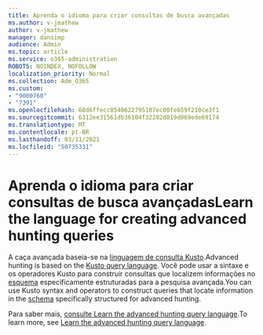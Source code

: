 ```yaml
---
title: Aprenda o idioma para criar consultas de busca avançadas
ms.author: v-jmathew
author: v-jmathew
manager: dansimp
audience: Admin
ms.topic: article
ms.service: o365-administration
ROBOTS: NOINDEX, NOFOLLOW
localization_priority: Normal
ms.collection: Adm_O365
ms.custom:
- "9000760"
- "7391"
ms.openlocfilehash: 68d6ffecc8540622795107ec00fe659f210ce3f1
ms.sourcegitcommit: 6312ee31561db36104f32282d019d069ede69174
ms.translationtype: MT
ms.contentlocale: pt-BR
ms.lasthandoff: 03/11/2021
ms.locfileid: "50735331"
---
```

# <a name="learn-the-language-for-creating-advanced-hunting-queries"></a><span data-ttu-id="3a781-102">Aprenda o idioma para criar consultas de busca avançadas</span><span class="sxs-lookup"><span data-stu-id="3a781-102">Learn the language for creating advanced hunting queries</span></span>

<span data-ttu-id="3a781-103">A caça avançada baseia-se na [linguagem de consulta Kusto](https://go.microsoft.com/fwlink/?linkid=2144620).</span><span class="sxs-lookup"><span data-stu-id="3a781-103">Advanced hunting is based on the [Kusto query language](https://go.microsoft.com/fwlink/?linkid=2144620).</span></span> <span data-ttu-id="3a781-104">Você pode usar a sintaxe e os operadores Kusto para construir consultas que localizem informações no [esquema](https://go.microsoft.com/fwlink/?linkid=2144621) especificamente estruturadas para a pesquisa avançada.</span><span class="sxs-lookup"><span data-stu-id="3a781-104">You can use Kusto syntax and operators to construct queries that locate information in the [schema](https://go.microsoft.com/fwlink/?linkid=2144621) specifically structured for advanced hunting.</span></span>

<span data-ttu-id="3a781-105">Para saber mais, [consulte Learn the advanced hunting query language](https://go.microsoft.com/fwlink/?linkid=2144518).</span><span class="sxs-lookup"><span data-stu-id="3a781-105">To learn more, see [Learn the advanced hunting query language](https://go.microsoft.com/fwlink/?linkid=2144518).</span></span>
